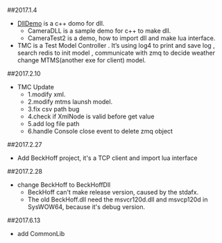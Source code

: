 ##2017.1.4
- [DllDemo](http://blog.csdn.net/forever917/article/details/53780543.) is a c++ domo for dll. 
  - CameraDLL is a sample demo for c++ to make dll.
  - CameraTest2 is a demo, how to import dll and make lua interface.
- TMC is a Test Model Controller . It’s using log4 to print and save log , search redis to init model , communicate with zmq to decide weather change MTMS(another exe for client) model.

##2017.2.10	
- TMC Update
  - 1.modify xml.
  - 2.modify mtms launsh model.
  - 3.fix csv path bug
  - 4.check if XmlNode is valid before get value
  - 5.add log file path
  - 6.handle Console close event to delete zmq object

##2017.2.27
- Add BeckHoff project, it's a TCP client and import lua interface   

##2017.2.28
- change BeckHoff to BeckHoffDll
	- BeckHoff can't make release version, caused by the stdafx.
	- The old BeckHoff.dll need the msvcr120d.dll and msvcp120d in SysWOW64, because it's debug version.  

##2017.6.13
- add CommonLib
